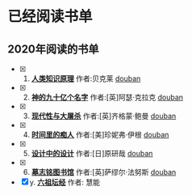 # 已经阅读书单

## 2020年阅读的书单
- [x] 1. **[人类知识原理](./book/2021/人类知识原理.md)**  作者:贝克莱 [douban](https://book.douban.com/subject/4882100/)
- [x] 2. **[神的九十亿个名字](./book/2021/神的九十亿个名字.md)**  作者:\[英\]阿瑟·克拉克 [douban](https://book.douban.com/subject/20470849/)
- [x] 3. **[现代性与大屠杀](./book/2021/现代性与大屠杀.md)**  作者:\[英\]齐格蒙·鲍曼 [douban](https://book.douban.com/subject/6006691/)
- [x] 4. **[时间里的痴人](./book/2021/时间里的痴人.md)**  作者:\[美\]珍妮弗·伊根 [douban](https://book.douban.com/subject/30403403/)
- [x] 5. **[设计中的设计](./book/2021/设计中的设计.md)**  作者:\[日\]原研哉 [douban](https://book.douban.com/subject/1941558/)
- [x] 6. **[墓志铭图书馆](./book/2021/墓志铭图书馆.md)**  作者:\[英\]萨缪尔·法努斯 [douban](https://book.douban.com/subject/34461222/)
- [x] y. **[六祖坛经](./book/2021/六祖坛经.md)**  作者: 慧能
